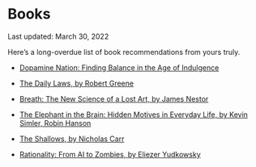 Books
=====

<div class="center">Last updated: March 30, 2022</div>

Here’s a long-overdue list of book recommendations from yours truly.

- [Dopamine Nation: Finding Balance in the Age of Indulgence](https://www.penguinrandomhouse.com/books/624957/dopamine-nation-by-anna-lembke-md/)


- [The Daily Laws, by Robert Greene](https://www.penguinrandomhouse.com/books/673666/the-daily-laws-by-robert-greene/)


- [Breath: The New Science of a Lost Art, by James Nestor](https://www.goodreads.com/en/book/show/48890486-breath)


- [The Elephant in the Brain: Hidden Motives in Everyday Life, by Kevin Simler, Robin Hanson](https://www.goodreads.com/book/show/28820444-the-elephant-in-the-brain)


- [The Shallows, by Nicholas Carr](https://www.nicholascarr.com/?page_id=16)


- [Rationality: From AI to Zombies, by Eliezer Yudkowsky](https://intelligence.org/rationality-ai-zombies/)
